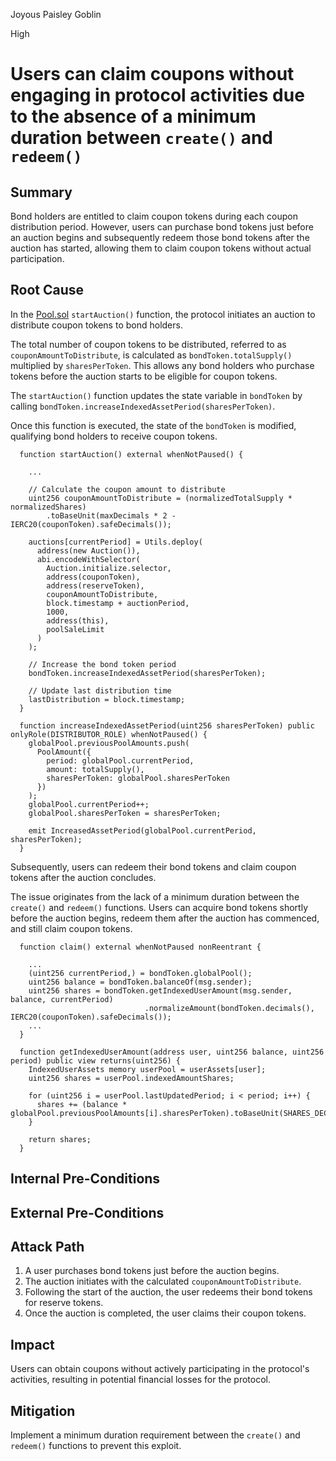 Joyous Paisley Goblin

High

# Users can claim coupons without engaging in protocol activities due to the absence of a minimum duration between `create()` and `redeem()`

## Summary
Bond holders are entitled to claim coupon tokens during each coupon distribution period. However, users can purchase bond tokens just before an auction begins and subsequently redeem those bond tokens after the auction has started, allowing them to claim coupon tokens without actual participation.

## Root Cause

In the [Pool.sol](https://github.com/sherlock-audit/2024-12-plaza-finance/blob/14a962c52a8f4731bbe4655a2f6d0d85e144c7c2/plaza-evm/src/Pool.sol#L530-L571) `startAuction()` function, the protocol initiates an auction to distribute coupon tokens to bond holders.

The total number of coupon tokens to be distributed, referred to as `couponAmountToDistribute`, is calculated as `bondToken.totalSupply()` multiplied by `sharesPerToken`. This allows any bond holders who purchase tokens before the auction starts to be eligible for coupon tokens.

The `startAuction()` function updates the state variable in `bondToken` by calling `bondToken.increaseIndexedAssetPeriod(sharesPerToken)`.

Once this function is executed, the state of the `bondToken` is modified, qualifying bond holders to receive coupon tokens.

```solidity
  function startAuction() external whenNotPaused() {

    ...

    // Calculate the coupon amount to distribute
    uint256 couponAmountToDistribute = (normalizedTotalSupply * normalizedShares)
        .toBaseUnit(maxDecimals * 2 - IERC20(couponToken).safeDecimals());

    auctions[currentPeriod] = Utils.deploy(
      address(new Auction()),
      abi.encodeWithSelector(
        Auction.initialize.selector,
        address(couponToken),
        address(reserveToken),
        couponAmountToDistribute,
        block.timestamp + auctionPeriod,
        1000,
        address(this),
        poolSaleLimit
      )
    );

    // Increase the bond token period
    bondToken.increaseIndexedAssetPeriod(sharesPerToken);

    // Update last distribution time
    lastDistribution = block.timestamp;
  }
```

```solidity
  function increaseIndexedAssetPeriod(uint256 sharesPerToken) public onlyRole(DISTRIBUTOR_ROLE) whenNotPaused() {
    globalPool.previousPoolAmounts.push(
      PoolAmount({
        period: globalPool.currentPeriod,
        amount: totalSupply(),
        sharesPerToken: globalPool.sharesPerToken
      })
    );
    globalPool.currentPeriod++;
    globalPool.sharesPerToken = sharesPerToken;

    emit IncreasedAssetPeriod(globalPool.currentPeriod, sharesPerToken);
  }
```

Subsequently, users can redeem their bond tokens and claim coupon tokens after the auction concludes.

The issue originates from the lack of a minimum duration between the `create()` and `redeem()` functions. Users can acquire bond tokens shortly before the auction begins, redeem them after the auction has commenced, and still claim coupon tokens.

```solidity
  function claim() external whenNotPaused nonReentrant {

    ...
    (uint256 currentPeriod,) = bondToken.globalPool();
    uint256 balance = bondToken.balanceOf(msg.sender);
    uint256 shares = bondToken.getIndexedUserAmount(msg.sender, balance, currentPeriod)
                              .normalizeAmount(bondToken.decimals(), IERC20(couponToken).safeDecimals());
    ...
  }
```

```solidity
  function getIndexedUserAmount(address user, uint256 balance, uint256 period) public view returns(uint256) {
    IndexedUserAssets memory userPool = userAssets[user];
    uint256 shares = userPool.indexedAmountShares;

    for (uint256 i = userPool.lastUpdatedPeriod; i < period; i++) {
      shares += (balance * globalPool.previousPoolAmounts[i].sharesPerToken).toBaseUnit(SHARES_DECIMALS);
    }

    return shares;
  }
```

## Internal Pre-Conditions


## External Pre-Conditions


## Attack Path
1. A user purchases bond tokens just before the auction begins.
2. The auction initiates with the calculated `couponAmountToDistribute`.
3. Following the start of the auction, the user redeems their bond tokens for reserve tokens.
4. Once the auction is completed, the user claims their coupon tokens.

## Impact
Users can obtain coupons without actively participating in the protocol's activities, resulting in potential financial losses for the protocol.

## Mitigation
Implement a minimum duration requirement between the `create()` and `redeem()` functions to prevent this exploit.
